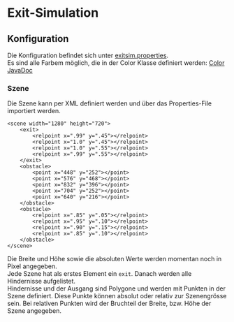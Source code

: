 # Exit-Simulation

## Konfiguration

Die Konfiguration befindet sich unter [exitsim.properties](/src/main/resources/ch/bfh/exit_simulation/exitsim.properties).  
Es sind alle Farbem möglich, die in der Color Klasse definiert werden: [Color JavaDoc](https://docs.oracle.com/javase/8/docs/api/java/awt/Color.html)

### Szene

Die Szene kann per XML definiert werden und über das Properties-File importiert werden.

```
<scene width="1280" height="720">
    <exit>
        <relpoint x=".99" y=".45"></relpoint>
        <relpoint x="1.0" y=".45"></relpoint>
        <relpoint x="1.0" y=".55"></relpoint>
        <relpoint x=".99" y=".55"></relpoint>
    </exit>
    <obstacle>
        <point x="448" y="252"></point>
        <point x="576" y="468"></point>
        <point x="832" y="396"></point>
        <point x="704" y="252"></point>
        <point x="640" y="216"></point>
    </obstacle>
    <obstacle>
        <relpoint x=".85" y=".05"></relpoint>
        <relpoint x=".95" y=".10"></relpoint>
        <relpoint x=".90" y=".15"></relpoint>
        <relpoint x=".85" y=".10"></relpoint>
    </obstacle>
</scene>
```

Die Breite und Höhe sowie die absoluten Werte werden momentan noch in Pixel angegeben.  
Jede Szene hat als erstes Element ein `exit`. Danach werden alle Hindernisse aufgelistet.  
Hindernisse und der Ausgang sind Polygone und werden mit Punkten in der Szene definiert. Diese Punkte können absolut oder relativ zur Szenengrösse sein. Bei relativen Punkten wird der Bruchteil der Breite, bzw. Höhe der Szene angegeben.
